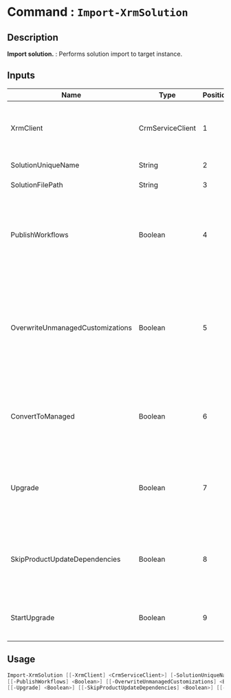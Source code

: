 ﻿# Command : `Import-XrmSolution` 

## Description

**Import solution.** : Performs solution import to target instance.

## Inputs

Name|Type|Position|Required|Default|Description
----|----|--------|--------|-------|-----------
XrmClient|CrmServiceClient|1|false|$Global:XrmClient|Xrm connector initialized to target instance. Use latest one by default. (CrmServiceClient)
SolutionUniqueName|String|2|true||Solution unique name to import.
SolutionFilePath|String|3|true||Full path to solution file (.zip).
PublishWorkflows|Boolean|4|false|True|Gets or sets whether any processes (workflows) included in the solution should be activated after they are imported. (Default : true)
OverwriteUnmanagedCustomizations|Boolean|5|false|False|Gets or sets whether any unmanaged customizations that have been applied over existing managed solution components should be overwritten. (Default : true)
ConvertToManaged|Boolean|6|false|False|Direct the system to convert any matching unmanaged customizations into your managed solution. (Default : false)
Upgrade|Boolean|7|false|False|Gets or sets whether to import the solution as a holding solution with immediate application of the upgrade. (Default : false)
SkipProductUpdateDependencies|Boolean|8|false|True|Gets or sets whether enforcement of dependencies related to product updates should be skipped. (Default : false)
StartUpgrade|Boolean|9|false|False|Start Upgrade operation immediatly after solution import. (Default : false)


## Usage

```Powershell 
Import-XrmSolution [[-XrmClient] <CrmServiceClient>] [-SolutionUniqueName] <String> [-SolutionFilePath] <String> 
[[-PublishWorkflows] <Boolean>] [[-OverwriteUnmanagedCustomizations] <Boolean>] [[-ConvertToManaged] <Boolean>] 
[[-Upgrade] <Boolean>] [[-SkipProductUpdateDependencies] <Boolean>] [[-StartUpgrade] <Boolean>] [<CommonParameters>]
``` 


